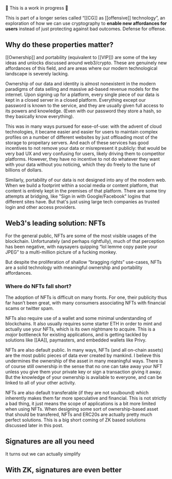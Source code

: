 🚧 This is a work in progress 🚧

This is part of a longer series called “[[CG]] as [[offensive]] technology”, an exploration of how we can use cryptography to **enable new affordances for users** instead of just protecting against bad outcomes. Defense for offense.

## Why do these properties matter?
[[Ownership]] and portability (equivalent to [[VIP]]) are some of the key ideas and unlocks discussed around web3/crypto. These are genuinely new affordances of this field, and are areas where our modern technological landscape is severely lacking.

Ownership of our data and identity is almost nonexistent in the modern paradigms of data selling and massive ad-based revenue models for the internet. Upon signing up for a platform, every single piece of our data is kept in a closed server in a closed platform. Everything except our password is known to the service, and they are usually given full access to its powers and knowledge. (Even with our password they store a hash, so they basically know everything).

This was in many ways pursued for ease-of-use: with the advent of cloud technologies, it became easier and easier for users to maintain complex profiles on a number of different websites by just offloading most of the storage to propeitary servers. And each of these services has good incentives to not remove your data or misrepresent it publicly: that would be very bad UX and very confusing for users, likely driving them to competitor platforms. However, they have no incentive to not do whatever they want with your data without you noticing, which they do freely to the tune of billions of dollars.

Similarly, portability of our data is not designed into any of the modern web. When we build a footprint within a social media or content platform, that content is entirely kept in the premises of that platform. There are some tiny attempts at bridging, like "Sign in with Google/Facebook" logins that different sites have. But that's just using large tech companies as trusted login and other access providers.

## Web3's leading solution: NFTs

For the general public, NFTs are some of the most visible usages of the blockchain. Unfortunately (and perhaps rightfully), much of that perception has been negative, with naysayers quipping “lol lemme copy paste your JPEG” to a multi-million picture of a fucking monkey.

But despite the proliferation of shallow “bragging rights” use-cases, NFTs are a solid technology with meaningful ownership and portability affordances.

### Where do NFTs fall short?

The adoption of NFTs is difficult on many fronts. For one, their publicity thus far hasn’t been great, with many consumers associating NFTs with financial scams or twitter spam.

NFTs also require use of a wallet and some minimal understanding of blockchains. It also usually requires some starter ETH in order to mint and actually use your NFTs, which is its own nightmare to acquire. This is a *major* bottleneck for existing applications, and is getting tackled by solutions like [[AA]], paymasters, and embedded wallets like Privy.

NFTs are also default public. In many ways, NFTs (and all on-chain assets) are the most public pieces of data ever created by mankind. I believe this undermines the ownership of the asset in many meaningful ways. There is of course still ownership in the sense that no one can take away your NFT unless you give them your private key or sign a transaction giving it away. But the knowledge of your ownership is available to everyone, and can be linked to all of your other activity.

NFTs are also default transferable (if they are not soulbound) which inherently makes them far more speculative and financial. This is not strictly a bad thing, it just means the scope of applications is a bit more limited when using NFTs. When designing some sort of ownership-based asset that should be transfered, NFTs and ERC20s are actually pretty much perfect solutions. This is a big short coming of ZK based solutions discussed later in this post.

## Signatures are all you need
It turns out we can actually simplify 

## With ZK, signatures are even better


